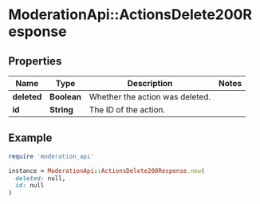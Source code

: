 # ModerationApi::ActionsDelete200Response

## Properties

| Name | Type | Description | Notes |
| ---- | ---- | ----------- | ----- |
| **deleted** | **Boolean** | Whether the action was deleted. |  |
| **id** | **String** | The ID of the action. |  |

## Example

```ruby
require 'moderation_api'

instance = ModerationApi::ActionsDelete200Response.new(
  deleted: null,
  id: null
)
```

